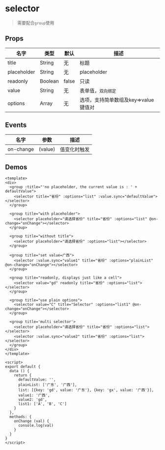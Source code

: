 # selector

> 需要配合`group`使用

## Props

| 名字 | 类型 | 默认 | 描述 |
|-----|-----|-----|-----|
| title | String | 无 | 标题 |
| placeholder | String | 无 | placeholder |
| readonly | Boolean | false | 只读 |
| value | String | 无 | 表单值，`双向绑定` |
| options | Array | 无 | 选项，支持简单数组及key=>value键值对 |

## Events


| 名字 | 参数  | 描述 |
|-----|-----|-----|
| on-change | (value) | 值变化时触发 |

## Demos

``` vux height=500 components=Group,Selector
<template>
<div>
  <group :title="'no placeholder, the current value is : ' + defaultValue">
    <selector title="省份" :options="list" :value.sync="defaultValue"></selector>
  </group>

  <group title="with placeholder">
    <selector placeholder="请选择省份" title="省份" :options="list" @on-change="onChange"></selector>
  </group>

  <group title="without title">
    <selector placeholder="请选择省份" :options="list"></selector>
  </group>

  <group title="set value=广西">
    <selector :value.sync="value1" title="省份" :options="plainList" @on-change="onChange"></selector>
  </group>

  <group title="readonly, displays just like a cell">
    <selector value="gd" readonly title="省份" :options="list"></selector>
  </group>

  <group title="use plain options">
    <selector value="C" title="Selector" :options="list1" @on-change="onChange"></selector>
  </group>

  <group title='multi selector'>
    <selector placeholder="请选择省份" title="省份" :options="list"></selector>
    <selector :value.sync="value2" title="省份" :options="list"></selector>
  </group>
</div>
</template>

<script>
export default {
  data () {
    return {
      defaultValue: '',
      plainList: ['广东', '广西'],
      list: [{key: 'gd', value: '广东'}, {key: 'gx', value: '广西'}],
      value1: '广西',
      value2: 'gd',
      list1: ['A', 'B', 'C']
    }
  },
  methods: {
    onChange (val) {
      console.log(val)
    }
  }
}
</script>
```